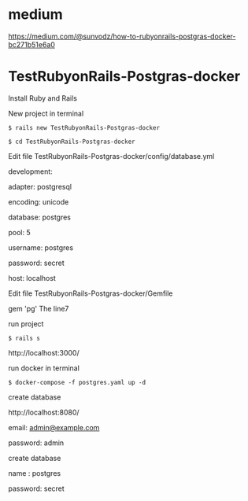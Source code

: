 # medium
https://medium.com/@sunvodz/how-to-rubyonrails-postgras-docker-bc271b51e6a0

# TestRubyonRails-Postgras-docker

Install Ruby and Rails

New project in terminal

``` $ rails new TestRubyonRails-Postgras-docker ```

``` $ cd TestRubyonRails-Postgras-docker ```

Edit file TestRubyonRails-Postgras-docker/config/database.yml

development:

  adapter: postgresql
  
  encoding: unicode
  
  database: postgres
  
  pool: 5
  
  username: postgres
  
  password: secret
  
  host: localhost
  
  
Edit file TestRubyonRails-Postgras-docker/Gemfile
  
  gem 'pg'                 The line7
  
run project

``` $ rails s ```

http://localhost:3000/
  
run docker in terminal

``` $ docker-compose -f postgres.yaml up -d ```

create database 

http://localhost:8080/

 email: admin@example.com

 password: admin
 
 create database 
 
 name : postgres
 
 password: secret
